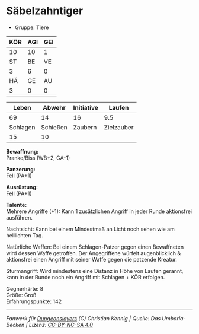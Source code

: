 # Säbelzahntiger  
- Gruppe: Tiere  

| KÖR | AGI | GEI |  
| --- | --- | --- |  
| 10  | 10  | 1   |
| ST  | BE  | VE  |  
| 3   | 6   | 0   |
| HÄ  | GE  | AU  |  
| 3   | 0   | 0   |


| Leben    | Abwehr   | Initiative | Laufen     |
| -------- | -------- | ---------- | ---------- |
| 69       | 14       | 16         | 9.5        |
| Schlagen | Schießen | Zaubern    | Zielzauber |
| 15       | 10       |            |            |

**Bewaffnung:**  
Pranke/Biss (WB+2, GA-1)

**Panzerung:**  
Fell (PA+1)

**Ausrüstung:**  
Fell (PA+1)

**Talente:**  
Mehrere Angriffe (+1): Kann 1 zusätzlichen Angriff in jeder Runde aktionsfrei ausführen. 

Nachtsicht: Kann bei einem Mindestmaß an Licht noch sehen wie am helllichten Tag. 

Natürliche Waffen: Bei einem Schlagen-Patzer gegen einen Bewaffneten wird dessen Waffe getroffen. Der Angegriffene würfelt augenblicklich & aktionsfrei einen Angriff mit seiner Waffe gegen die patzende Kreatur. 

Sturmangriff: Wird mindestens eine Distanz in Höhe von Laufen gerannt, kann in der Runde noch ein Angriff mit Schlagen + KÖR erfolgen. 


Gegnerhärte: 8  
Größe: Groß  
Erfahrungspunkte: 142  



___
*Fanwerk für [Dungeonslayers](https://www.dungeonslayers.net/) (C) Christian Kennig | Quelle: Das Umbarla-Becken | Lizenz: [CC-BY-NC-SA 4.0](https://creativecommons.org/licenses/by-nc-sa/4.0/deed.de)*